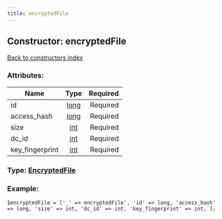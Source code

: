 ```yaml
---
title: encryptedFile
---
```

## Constructor: encryptedFile  
[Back to constructors index](index.md)



### Attributes:

| Name     |    Type       | Required |
|----------|:-------------:|---------:|
|id|[long](../types/long.md) | Required|
|access\_hash|[long](../types/long.md) | Required|
|size|[int](../types/int.md) | Required|
|dc\_id|[int](../types/int.md) | Required|
|key\_fingerprint|[int](../types/int.md) | Required|



### Type: [EncryptedFile](../types/EncryptedFile.md)


### Example:

```
$encryptedFile = ['_' => encryptedFile', 'id' => long, 'access_hash' => long, 'size' => int, 'dc_id' => int, 'key_fingerprint' => int, ];
```